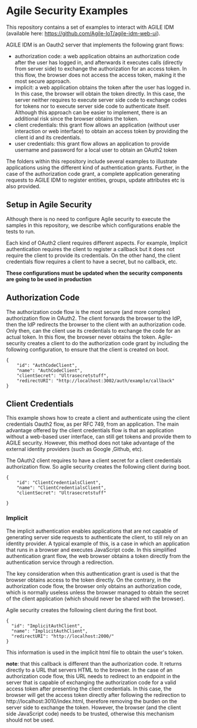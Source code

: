 # Agile Security Examples

This repository contains a set of examples to interact with AGILE IDM (available here: https://github.com/Agile-IoT/agile-idm-web-ui).

AGILE IDM is an Oauth2 server that implements the following grant flows:

* authorization code: a web application obtains an authorization code after the user has logged in, and afterwards it executes calls (directly from server side) to exchange the authorization for an access token. In this flow, the browser does not access the access token, making it the most secure approach.
* implicit: a web application obtains the token after the user has logged in. In this case, the browser will obtain the token directly. In this case, the server neither requires to  execute server side code to exchange codes for tokens nor to execute server side code to authenticate itself. Although this approach can be easier to implement, there is an additional risk since the browser obtains the token.
* client credentials: this grant flow allows an application (without user interaction or web interface) to obtain an access token by providing the client id and its credentials.
* user credentials: this grant flow allows an application to provide username and password for a local user to obtain an OAuth2 token

The folders within this repository include several examples to illustrate applications using the different kind of authentication grants. Further, in the case of the authorization code grant, a complete application generating requests to AGILE IDM to register entities, groups, update attributes etc is also provided.


## Setup in Agile Security

Although there is no need to configure Agile security to execute the samples in this repository, we describe which configurations enable the tests to run.

Each kind of OAuth2 client requires different aspects. For example, Implicit authentication requires the client to register a callback but it does not require the client to provide its credentials. On the other hand, the client credentials flow requires a client to have a secret, but no callback, etc.

**These configurations must be updated when the security components are going to be used in production**


## Authorization Code

The authorization code flow is the most secure (and more complex) authorization flow in OAuth2. The client forwards the browser to the IdP, then the IdP redirects the browser to the client with an authorization code. Only then, can the client use its credentials to exchange the code for an actual token. In this flow, the browser never obtains the token. Agile-security creates a client to do the authorization code grant by including the following configuration, to ensure that the client is created on boot.

```
{
    "id": "AuthCodeClient",
    "name": "AuthCodeClient",
    "clientSecret": "Ultrasecretstuff",
    "redirectURI": "http://localhost:3002/auth/example/callback"
}
```

## Client Credentials

This example shows how to create a client and authenticate using the client credentials Oauth2 flow, as per RFC 749, from an application. The main advantage offered by the client credentials flow is that an application without a web-based user interface, can still get tokens and provide them to AGILE security. However, this method does not take advantage of the external identity providers (such as Google ,Github, etc).

The OAuth2 client requires to have a client secret for a client credentials authorization flow. So agile security creates the following client during boot.

```
{
    "id": "ClientCredentialsClient",
    "name": "ClientCredentialsClient",
    "clientSecret": "Ultrasecretstuff"

}
```

### Implicit

The implicit authentication enables applications that are not capable of generating server side requests to authenticate the client, to still rely on an identity provider.
A typical example of this, is a case in which an application that runs in a browser and executes JavaScript code. In this simplified authentication grant flow, the web browser
obtains a token directly from the authentication service through a redirection.

The key consideration when this authentication grant is used is that the browser obtains access to the token directly. On the contrary, in the authorization code flow, the browser only obtains an authorization code, which is normally useless unless the browser managed to obtain the secret of the client application (which should never be shared with the browser).

Agile security creates the following client during the first boot.

```
{  
  "id": "ImplicitAuthClient",
  "name": "ImplicitAuthClient",
  "redirectURI": "http://localhost:2000/"
}
```

This information is used in the implicit html file to obtain the user's token.

**note**: that this callback is different than the authorization code. It returns directly to a URL that servers HTML to the browser. In the case of an authorization code flow, this URL needs to redirect to an endpoint in the server that is capable of exchanging the authorization code for a valid access token after presenting the client credentials. In this case, the browser will get the access token directly after following the redirection to http://localhost:3010/index.html, therefore removing the burden on the server side to exchange the token. However, the browser (and the client side JavaScript code) needs to be trusted, otherwise this mechanism should not be used.
